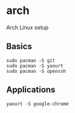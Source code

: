 # arch
Arch Linux setup

## Basics
```
sudo pacman -S git
sudo pacman -S yaourt
sudo pacman -S openssh
```

## Applications
```
yaourt -S google-chrome
```
